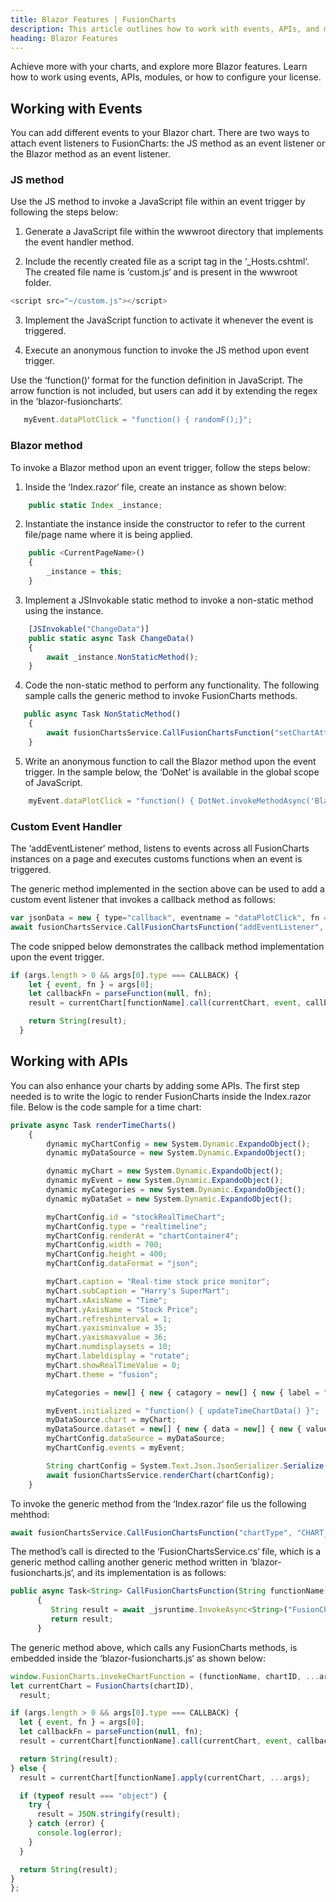 ```yaml
---
title: Blazor Features | FusionCharts
description: This article outlines how to work with events, APIs, and modules.
heading: Blazor Features
---
```


Achieve more with your charts, and explore more Blazor features. Learn how to work using events, APIs, modules, or how to configure your license.

## Working with Events

You can add different events to your Blazor chart. There are two ways to attach event listeners to FusionCharts: the JS method as an event listener or the Blazor method as an event listener. 

### JS method
Use the JS method to invoke a JavaScript file within an event trigger by following the steps below:

1. Generate a JavaScript file within the wwwroot directory that implements the event handler method. 

2. Include the recently created file as a script tag in the ‘_Hosts.cshtml‘. The created file name is ‘custom.js‘ and is present in the wwwroot folder.
```javascript
<script src="~/custom.js"></script>
```
3. Implement the JavaScript function to activate it whenever the event is triggered.

4. Execute an anonymous function to invoke the JS method upon event trigger.

Use the ‘function()‘ format for the function definition in JavaScript. The arrow function is not included, but users can add it by extending the regex in the ‘blazor-fusioncharts‘.  

```javascript
   myEvent.dataPlotClick = "function() { randomF();}";
```

### Blazor method
To invoke a Blazor method upon an event trigger, follow the steps below:
1. Inside the ‘Index.razor‘ file, create an instance as shown below:
```javascript
    public static Index _instance;
```

2. Instantiate the instance inside the constructor to refer to the current file/page name where it is being applied. 
```javascript
    public <CurrentPageName>()
    {
        _instance = this;
    }
```

3. Implement a JSInvokable static method to invoke a non-static method using the instance. 
```javascript
    [JSInvokable("ChangeData")]
    public static async Task ChangeData()
    {
        await _instance.NonStaticMethod();
    }
```

4. Code the non-static method to perform any functionality. The following sample calls the generic method to invoke FusionCharts methods.
```javascript
   public async Task NonStaticMethod()
    {
        await fusionChartsService.CallFusionChartsFunction("setChartAttribute", "CHART_ID", "caption", "new-caption");
    }
```

5. Write an anonymous function to call the Blazor method upon the event trigger. In the sample below, the ‘DoNet‘ is available in the global scope of JavaScript.  
```javascript
    myEvent.dataPlotClick = "function() { DotNet.invokeMethodAsync('BlazorApp1', 'ChangeData') }";
```
### Custom Event Handler
The ‘addEventListener‘ method, listens to events across all FusionCharts instances on a page and executes customs functions when an event is triggered.

The generic method implemented in the section above can be used to add a custom event listener that invokes a callback method as follows:
```javascript
var jsonData = new { type="callback", eventname = "dataPlotClick", fn = "function() {console.log('I am a callback function')}" };
await fusionChartsService.CallFusionChartsFunction("addEventListener", "CHART_ID", jsonData);
```
The code snipped below demonstrates the callback method implementation upon the event trigger. 

```javascript
if (args.length > 0 && args[0].type === CALLBACK) {
    let { event, fn } = args[0];
    let callbackFn = parseFunction(null, fn);
    result = currentChart[functionName].call(currentChart, event, callbackFn);

    return String(result);
  }
```

## Working with APIs

You can also enhance your charts by adding some APIs. The first step needed is to write the logic to render FusionCharts inside the Index.razor file. Below is the code sample for a time chart: 

```javascript
private async Task renderTimeCharts()
    {
        dynamic myChartConfig = new System.Dynamic.ExpandoObject();
        dynamic myDataSource = new System.Dynamic.ExpandoObject();

        dynamic myChart = new System.Dynamic.ExpandoObject();
        dynamic myEvent = new System.Dynamic.ExpandoObject();
        dynamic myCategories = new System.Dynamic.ExpandoObject();
        dynamic myDataSet = new System.Dynamic.ExpandoObject();

        myChartConfig.id = "stockRealTimeChart";
        myChartConfig.type = "realtimeline";
        myChartConfig.renderAt = "chartContainer4";
        myChartConfig.width = 700;
        myChartConfig.height = 400;
        myChartConfig.dataFormat = "json";

        myChart.caption = "Real-time stock price monitor";
        myChart.subCaption = "Harry's SuperMart";
        myChart.xAxisName = "Time";
        myChart.yAxisName = "Stock Price";
        myChart.refreshinterval = 1;
        myChart.yaxisminvalue = 35;
        myChart.yaxismaxvalue = 36;
        myChart.numdisplaysets = 10;
        myChart.labeldisplay = "rotate";
        myChart.showRealTimeValue = 0;
        myChart.theme = "fusion";

        myCategories = new[] { new { catagory = new[] { new { label = "Day Start" } } } };

        myEvent.initialized = "function() { updateTimeChartData() }";
        myDataSource.chart = myChart;
        myDataSource.dataset = new[] { new { data = new[] { new { value = "35.3" } } } };
        myChartConfig.dataSource = myDataSource;
        myChartConfig.events = myEvent;

        String chartConfig = System.Text.Json.JsonSerializer.Serialize(myChartConfig);
        await fusionChartsService.renderChart(chartConfig);
    }
```

To invoke the generic method from the ‘Index.razor‘ file us the following mehthod:

```javascript
await fusionChartsService.CallFusionChartsFunction("chartType", "CHART_ID");
```

The method’s call is directed to the ‘FusionChartsService.cs‘ file, which is a generic method calling another generic method written in ‘blazor-fusioncharts.js‘, and its implementation is as follows:

  ```javascript
public async Task<String> CallFusionChartsFunction(String functionName, String chartId, params object[] args)
        {
           String result = await _jsruntime.InvokeAsync<String>("FusionCharts.invokeChartFunction", functionName, chartId, args);
           return result;
        }
```

The generic method above, which calls any FusionCharts methods, is embedded inside the ‘blazor-fusioncharts.js‘ as shown below:

  ```javascript
window.FusionCharts.invokeChartFunction = (functionName, chartID, ...args) => {
  let currentChart = FusionCharts(chartID),
    result;

  if (args.length > 0 && args[0].type === CALLBACK) {
    let { event, fn } = args[0];
    let callbackFn = parseFunction(null, fn);
    result = currentChart[functionName].call(currentChart, event, callbackFn);

    return String(result);
  } else {
    result = currentChart[functionName].apply(currentChart, ...args);

    if (typeof result === "object") {
      try {
        result = JSON.stringify(result);
      } catch (error) {
        console.log(error);
      }
    }

    return String(result);
  }
};
```
